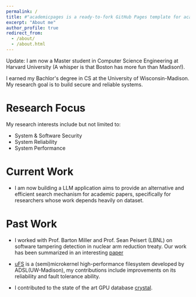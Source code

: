 ```yaml
---
permalink: /
title: #"academicpages is a ready-to-fork GitHub Pages template for academic personal websites"
excerpt: "About me"
author_profile: true
redirect_from: 
  - /about/
  - /about.html
---
```


Update: I am now a Master student in Computer Science Engineering at Harvard University (A whisper is that Boston has more fun than Madison!). 

I earned my Bachlor's degree in CS at the University of Wisconsin-Madison. My research goal is to build secure and reliable systems. 

Research Focus
======
My research interests include but not limited to:
- System & Software Security
- System Reliability
- System Performance 

Current Work 
======
- I am now building a LLM application aims to provide an alternative and efficient search mechanism for academic papers, specifically for researchers whose work depends heavily on dataset. 

Past Work
======
- I worked with Prof. Barton Miller and Prof. Sean Peisert (LBNL) on software tampering detection in nuclear arm reduction treaty. Our work has been summarized in an interesting [paper](https://arxiv.org/abs/2404.05946)

- [uFS](https://research.cs.wisc.edu/adsl/Software/uFS/) is a (semi)microkernel high-performance filesystem developed by ADSL(UW-Madison), my contributions include improvements on its reliability and fault tolerance ability.

- I contributed to the state of the art GPU database [crystal](https://github.com/anilshanbhag/crystal). 
